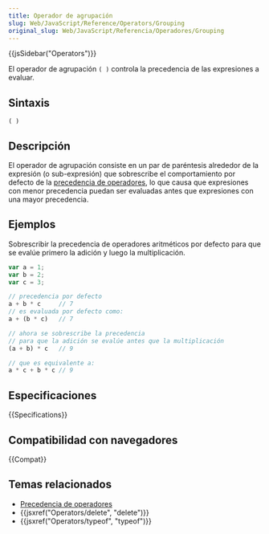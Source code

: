 ```yaml
---
title: Operador de agrupación
slug: Web/JavaScript/Reference/Operators/Grouping
original_slug: Web/JavaScript/Referencia/Operadores/Grouping
---
```


{{jsSidebar("Operators")}}

El operador de agrupación `( )` controla la precedencia de las expresiones a evaluar.

## Sintaxis

```
( )
```

## Descripción

El operador de agrupación consiste en un par de paréntesis alrededor de la expresión (o sub-expresión) que sobrescribe el comportamiento por defecto de la [precedencia de operadores](/es/docs/Web/JavaScript/Reference/Operators/Operator_Precedence), lo que causa que expresiones con menor precedencia puedan ser evaluadas antes que expresiones con una mayor precedencia.

## Ejemplos

Sobrescribir la precedencia de operadores aritméticos por defecto para que se evalúe primero la adición y luego la multiplicación.

```js
var a = 1;
var b = 2;
var c = 3;

// precedencia por defecto
a + b * c     // 7
// es evaluada por defecto como:
a + (b * c)   // 7

// ahora se sobrescribe la precedencia
// para que la adición se evalúe antes que la multiplicación
(a + b) * c   // 9

// que es equivalente a:
a * c + b * c // 9
```

## Especificaciones

{{Specifications}}

## Compatibilidad con navegadores

{{Compat}}

## Temas relacionados

- [Precedencia de operadores](/es/docs/Web/JavaScript/Reference/Operators/Operator_Precedence)
- {{jsxref("Operators/delete", "delete")}}
- {{jsxref("Operators/typeof", "typeof")}}
